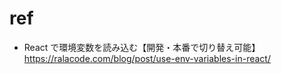 # ref

- React で環境変数を読み込む【開発・本番で切り替え可能】
  https://ralacode.com/blog/post/use-env-variables-in-react/
